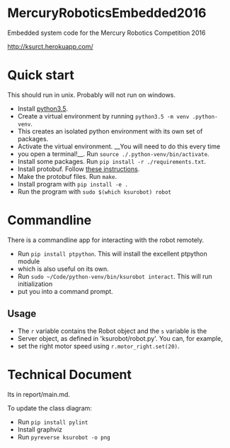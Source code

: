 # MercuryRoboticsEmbedded2016

Embedded system code for the Mercury Robotics Competition 2016

<http://ksurct.herokuapp.com/>

# Quick start

This should run in unix. Probably will not run on windows.

- Install [python3.5](https://www.python.org/downloads/).
- Create a virtual environment by running `python3.5 -m venv .python-venv`.
- This creates an isolated python environment with its own set of packages.
- Activate the virtual environment. __You will need to do this every time
- you open a terminal!__. Run `source ./.python-venv/bin/activate`.
- Install some packages. Run `pip install -r ./requirements.txt`.
- Install protobuf. Follow [these instructions](https://github.com/google/protobuf).  
- Make the protobuf files. Run `make`.
- Install program with `pip install -e .`
- Run the program with `sudo $(which ksurobot) robot`

# Commandline

There is a commandline app for interacting with the robot remotely.

- Run `pip install ptpython`. This will install the excellent ptpython module
- which is also useful on its own.
- Run `sudo ~/Code/python-venv/bin/ksurobot interact`. This will run initialization
- put you into a command prompt.

## Usage

- The `r` variable contains the Robot object and the  `s` variable is the
- Server object, as defined in 'ksurobot/robot.py'. You can, for example,
- set the right motor speed using `r.motor_right.set(20)`.

# Technical Document

Its in report/main.md.

To update the class diagram:

- Run `pip install pylint`
- Install graphviz
- Run `pyreverse ksurobot -o png`
